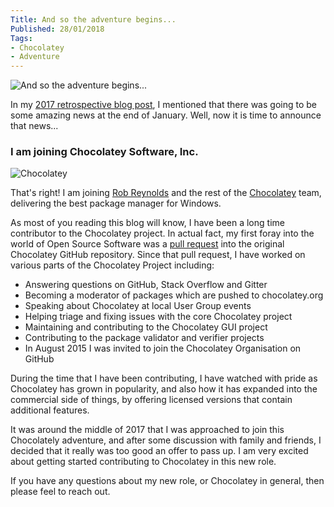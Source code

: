 ```yaml
---
Title: And so the adventure begins...
Published: 28/01/2018
Tags:
- Chocolatey
- Adventure
---
```



![And so the adventure begins...](https://gep13wpstorage.blob.core.windows.net/gep13/2018/01/28/and-so-the-adventure-begins.png)

In my [2017 retrospective blog post](https://www.gep13.co.uk/blog/2017-a-retrospective), I mentioned that there was going to be some amazing news at the end of January.  Well, now it is time to announce that news...

### I am joining Chocolatey Software, Inc.

![Chocolatey](https://gep13wpstorage.blob.core.windows.net/gep13/2018/01/28/logo_long.png)

That's right!  I am joining [Rob Reynolds](https://twitter.com/ferventcoder) and the rest of the [Chocolatey](https://chocolatey.org/) team, delivering the best package manager for Windows.

As most of you reading this blog will know, I have been a long time contributor to the Chocolatey project.  In actual fact, my first foray into the world of Open Source Software was a [pull request](https://github.com/chocolatey/chocolatey/pull/238) into the original Chocolatey GitHub repository.  Since that pull request, I have worked on various parts of the Chocolatey Project including:

* Answering questions on GitHub, Stack Overflow and Gitter
* Becoming a moderator of packages which are pushed to chocolatey.org
* Speaking about Chocolatey at local User Group events
* Helping triage and fixing issues with the core Chocolatey project
* Maintaining and contributing to the Chocolatey GUI project
* Contributing to the package validator and verifier projects
* In August 2015 I was invited to join the Chocolatey Organisation on GitHub

During the time that I have been contributing, I have watched with pride as Chocolatey has grown in popularity, and also how it has expanded into the commercial side of things, by offering licensed versions that contain additional features.  

It was around the middle of 2017 that I was approached to join this Chocolately adventure, and after some discussion with family and friends, I decided that it really was too good an offer to pass up.  I am very excited about getting started contributing to Chocolatey in this new role.

If you have any questions about my new role, or Chocolatey in general, then please feel to reach out.